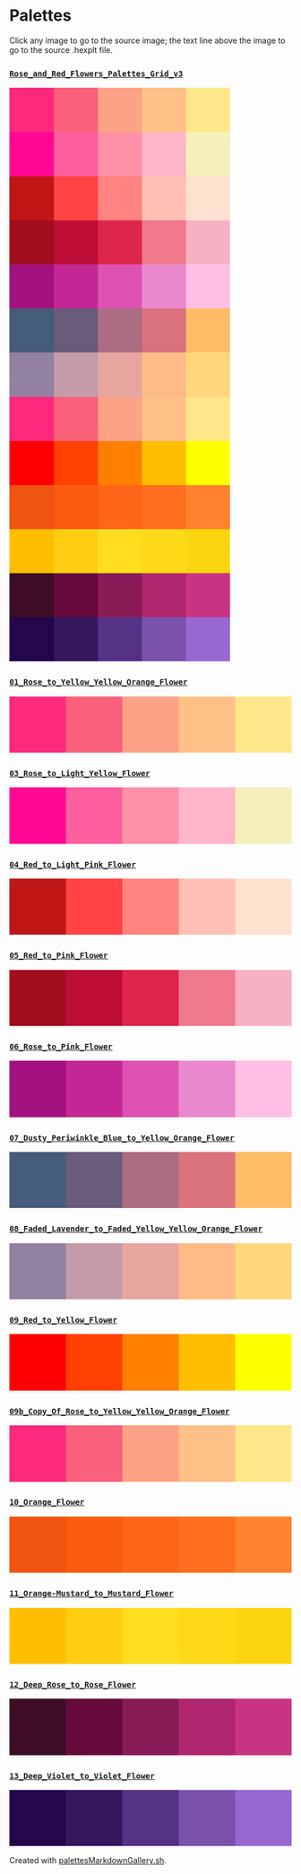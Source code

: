 # Palettes

Click any image to go to the source image; the text line above the image to go to the source .hexplt file.

### [`Rose_and_Red_Flowers_Palettes_Grid_v3`](Rose_and_Red_Flowers_Palettes_Grid_v3.hexplt)

[ ![Rose_and_Red_Flowers_Palettes_Grid_v3.png](Rose_and_Red_Flowers_Palettes_Grid_v3.png) ](Rose_and_Red_Flowers_Palettes_Grid_v3.png)

### [`01_Rose_to_Yellow_Yellow_Orange_Flower`](01_Rose_to_Yellow_Yellow_Orange_Flower.hexplt)

[ ![01_Rose_to_Yellow_Yellow_Orange_Flower.png](01_Rose_to_Yellow_Yellow_Orange_Flower.png) ](01_Rose_to_Yellow_Yellow_Orange_Flower.png)

### [`03_Rose_to_Light_Yellow_Flower`](03_Rose_to_Light_Yellow_Flower.hexplt)

[ ![03_Rose_to_Light_Yellow_Flower.png](03_Rose_to_Light_Yellow_Flower.png) ](03_Rose_to_Light_Yellow_Flower.png)

### [`04_Red_to_Light_Pink_Flower`](04_Red_to_Light_Pink_Flower.hexplt)

[ ![04_Red_to_Light_Pink_Flower.png](04_Red_to_Light_Pink_Flower.png) ](04_Red_to_Light_Pink_Flower.png)

### [`05_Red_to_Pink_Flower`](05_Red_to_Pink_Flower.hexplt)

[ ![05_Red_to_Pink_Flower.png](05_Red_to_Pink_Flower.png) ](05_Red_to_Pink_Flower.png)

### [`06_Rose_to_Pink_Flower`](06_Rose_to_Pink_Flower.hexplt)

[ ![06_Rose_to_Pink_Flower.png](06_Rose_to_Pink_Flower.png) ](06_Rose_to_Pink_Flower.png)

### [`07_Dusty_Periwinkle_Blue_to_Yellow_Orange_Flower`](07_Dusty_Periwinkle_Blue_to_Yellow_Orange_Flower.hexplt)

[ ![07_Dusty_Periwinkle_Blue_to_Yellow_Orange_Flower.png](07_Dusty_Periwinkle_Blue_to_Yellow_Orange_Flower.png) ](07_Dusty_Periwinkle_Blue_to_Yellow_Orange_Flower.png)

### [`08_Faded_Lavender_to_Faded_Yellow_Yellow_Orange_Flower`](08_Faded_Lavender_to_Faded_Yellow_Yellow_Orange_Flower.hexplt)

[ ![08_Faded_Lavender_to_Faded_Yellow_Yellow_Orange_Flower.png](08_Faded_Lavender_to_Faded_Yellow_Yellow_Orange_Flower.png) ](08_Faded_Lavender_to_Faded_Yellow_Yellow_Orange_Flower.png)

### [`09_Red_to_Yellow_Flower`](09_Red_to_Yellow_Flower.hexplt)

[ ![09_Red_to_Yellow_Flower.png](09_Red_to_Yellow_Flower.png) ](09_Red_to_Yellow_Flower.png)

### [`09b_Copy_Of_Rose_to_Yellow_Yellow_Orange_Flower`](09b_Copy_Of_Rose_to_Yellow_Yellow_Orange_Flower.hexplt)

[ ![09b_Copy_Of_Rose_to_Yellow_Yellow_Orange_Flower.png](09b_Copy_Of_Rose_to_Yellow_Yellow_Orange_Flower.png) ](09b_Copy_Of_Rose_to_Yellow_Yellow_Orange_Flower.png)

### [`10_Orange_Flower`](10_Orange_Flower.hexplt)

[ ![10_Orange_Flower.png](10_Orange_Flower.png) ](10_Orange_Flower.png)

### [`11_Orange-Mustard_to_Mustard_Flower`](11_Orange-Mustard_to_Mustard_Flower.hexplt)

[ ![11_Orange-Mustard_to_Mustard_Flower.png](11_Orange-Mustard_to_Mustard_Flower.png) ](11_Orange-Mustard_to_Mustard_Flower.png)

### [`12_Deep_Rose_to_Rose_Flower`](12_Deep_Rose_to_Rose_Flower.hexplt)

[ ![12_Deep_Rose_to_Rose_Flower.png](12_Deep_Rose_to_Rose_Flower.png) ](12_Deep_Rose_to_Rose_Flower.png)

### [`13_Deep_Violet_to_Violet_Flower`](13_Deep_Violet_to_Violet_Flower.hexplt)

[ ![13_Deep_Violet_to_Violet_Flower.png](13_Deep_Violet_to_Violet_Flower.png) ](13_Deep_Violet_to_Violet_Flower.png)

Created with [palettesMarkdownGallery.sh](https://github.com/earthbound19/_ebDev/blob/master/scripts/imgAndVideo/palettesMarkdownGallery.sh).